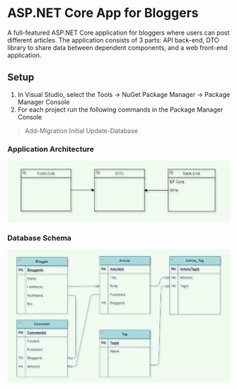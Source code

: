 # ASP.NET Core App for Bloggers
A full-featured ASP.NET Core application for bloggers where users can post different articles. The application consists of 3 parts: API back-end, DTO library to share data between dependent components, and a web front-end application.

## Setup
1. In Visual Studio, select the Tools -> NuGet Package Manager -> Package Manager Console
2. For each project run the following commands in the Package Manager Console

>Add-Migration Initial
>Update-Database

### Application Architecture
![Architecture Diagram](/docs/awesomeblog-architecture-diagram.jpg)

### Database Schema
![Database Schema Diagram](/docs/awesomeblog-db-diagram.jpg)
